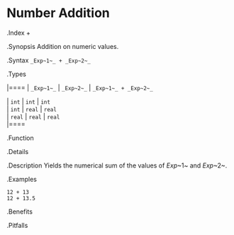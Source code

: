 # Number Addition

.Index
+

.Synopsis
Addition on numeric values.

.Syntax
`_Exp~1~_ + _Exp~2~_`

.Types


|====
| `_Exp~1~_`  |  `_Exp~2~_` | `_Exp~1~_ + _Exp~2~_` 

| `int`      |  `int`     | `int`                
| `int`      |  `real`    | `real`               
| `real`     |  `real`    | `real`               
|====

.Function

.Details

.Description
Yields the numerical sum of the values of _Exp_~1~ and _Exp_~2~.

.Examples
```rascal-shell
12 + 13
12 + 13.5
```

.Benefits

.Pitfalls


